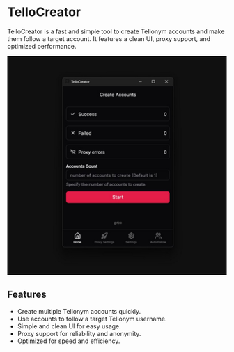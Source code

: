 # TelloCreator
TelloCreator is a fast and simple tool to create Tellonym accounts and make them follow a target account. It features a clean UI, proxy support, and optimized performance.


![TelloCreator UI](screenshot.JPEG)

## Features
- Create multiple Tellonym accounts quickly.
- Use accounts to follow a target Tellonym username.
- Simple and clean UI for easy usage.
- Proxy support for reliability and anonymity.
- Optimized for speed and efficiency.
